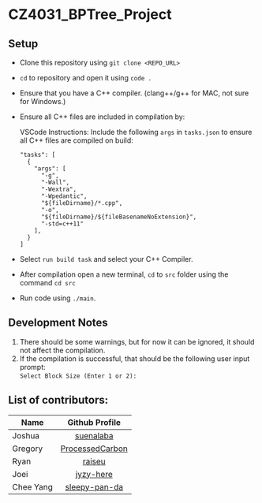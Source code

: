 # CZ4031_BPTree_Project

## Setup

- Clone this repository using `git clone <REPO_URL>`
- `cd` to repository and open it using `code .`
- Ensure that you have a C++ compiler. (clang++/g++ for MAC, not sure for Windows.)
- Ensure all C++ files are included in compilation by:

  VSCode Instructions:
  Include the following `args` in `tasks.json` to ensure all C++ files are compiled on build:

  ```
  "tasks": [
    {
      "args": [
        "-g",
        "-Wall",
        "-Wextra",
        "-Wpedantic",
        "${fileDirname}/*.cpp",
        "-o",
        "${fileDirname}/${fileBasenameNoExtension}",
        "-std=c++11"
      ],
    }
  ]
  ```
- Select `run build task` and select your C++ Compiler.
- After compilation open a new terminal, `cd` to `src` folder using the command `cd src`
- Run code using `./main`.

## Development Notes

1. There should be some warnings, but for now it can be ignored, it should not affect the compilation.
2. If the compilation is successful, that should be the following user input prompt: <br> `Select Block Size (Enter 1 or 2): ` <br> 

## List of contributors: 

| Name      |  Github Profile  |
| ------------- |:-----:|
| Joshua     | [suenalaba](https://github.com/suenalaba) |
| Gregory      | [ProcessedCarbon](https://github.com/ProcessedCarbon) |
| Ryan      | [raiseu](https://github.com/raiseu) |
| Joei    | [jyzy-here](https://github.com/jyzy-here) |
| Chee Yang    | [sleepy-pan-da](https://github.com/sleepy-pan-da) |